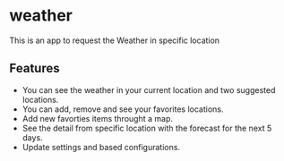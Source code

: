# weather

This is an app to request the Weather in specific location

## Features

* You can see the weather in your current location and two suggested locations.
* You can add, remove and see your favorites locations.
* Add new favorties items throught a map.
* See the detail from specific location with the forecast for the next 5 days.
* Update settings and based configurations.
